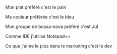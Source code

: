 Mon plat préféré c'est le pain

Ma couleur préférée c'est le bleu

Mon groupe de bossa-nova préféré c'est Jul

Comme IDE j'utilise Notepad++

Ce que j'aime le plus dans le marketing c'est le dev